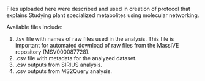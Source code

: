 Files uploaded here were described and used in creation of protocol that explains Studying plant specialized metabolites using molecular networking.

Available files include: 
1. .tsv file with names of raw files used in the analysis. This file is important for automated download of raw files from the MassIVE repository (MSV000087728).
2. .csv file with metadata for the analyzed dataset.
3. .csv outputs from SIRIUS analysis.
4. .csv outputs from MS2Query analysis.

